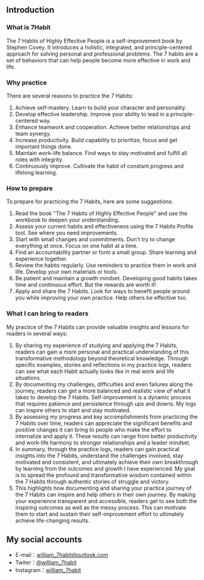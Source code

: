 ## Introduction 
### What is 7Habit
The 7 Habits of Highly Effective People is a self-improvement book by Stephen Covey. It introduces a holistic, integrated, and principle-centered approach for solving personal and professional problems. The 7 habits are a set of behaviors that can help people become more effective in work and life.

### Why practice
There are several reasons to practice the 7 Habits:

1. Achieve self-mastery. Learn to build your character and personality.
2. Develop effective leadership. Improve your ability to lead in a principle-centered way. 
3. Enhance teamwork and cooperation. Achieve better relationships and team synergy. 
4. Increase productivity. Build capability to prioritize, focus and get important things done. 
5. Maintain work-life balance. Find ways to stay motivated and fulfill all roles with integrity.
6. Continuously improve. Cultivate the habit of constant progress and lifelong learning.


### How to prepare
To prepare for practicing the 7 Habits, here are some suggestions:

1. Read the book "The 7 Habits of Highly Effective People" and use the workbook to deepen your understanding.
2. Assess your current habits and effectiveness using the 7 Habits Profile tool. See where you need improvements.
3. Start with small changes and commitments. Don't try to change everything at once. Focus on one habit at a time.
4. Find an accountability partner or form a small group. Share learning and experience together. 
5. Review the habits regularly. Use reminders to practice them in work and life. Develop your own materials or tools. 
6. Be patient and maintain a growth mindset. Developing good habits takes time and continuous effort. But the rewards are worth it!
7. Apply and share the 7 Habits. Look for ways to benefit people around you while improving your own practice. Help others be effective too.


### What I can bring to readers
My practice of the 7 Habits can provide valuable insights and lessons for readers in several ways: 

1. By sharing my experience of studying and applying the 7 Habits, readers can gain a more personal and practical understanding of this transformative methodology beyond theoretical knowledge. Through specific examples, stories and reflections in my practice logs, readers can see what each Habit actually looks like in real work and life situations. 
2. By documenting my challenges, difficulties and even failures along the journey, readers can get a more balanced and realistic view of what it takes to develop the 7 Habits. Self-improvement is a dynamic process that requires patience and persistence through ups and downs. My logs can inspire others to start and stay motivated. 
3. By assessing my progress and key accomplishments from practicing the 7 Habits over time, readers can appreciate the significant benefits and positive changes it can bring to people who make the effort to internalize and apply it. These results can range from better productivity and work-life harmony to stronger relationships and a leader mindset. 
4. In summary, through the practice logs, readers can gain practical insights into the 7 Habits, understand the challenges involved, stay motivated and consistent, and ultimately achieve their own breakthrough by learning from the outcomes and growth I have experienced. My goal is to spread the profound and transformative wisdom contained within the 7 Habits through authentic stories of struggle and victory.
5. This highlights how documenting and sharing your practice journey of the 7 Habits can inspire and help others in their own journey. By making your experience transparent and accessible, readers get to see both the inspiring outcomes as well as the messy process. This can motivate them to start and sustain their self-improvement effort to ultimately achieve life-changing results.


## My social accounts
  - E-mail：william_7habit@outlook.com
  - Twiter：[@william_7habit](https://twitter.com/william_7habit)
  - Instagram：[william_7habit](https://www.instagram.com/william_7habit)
